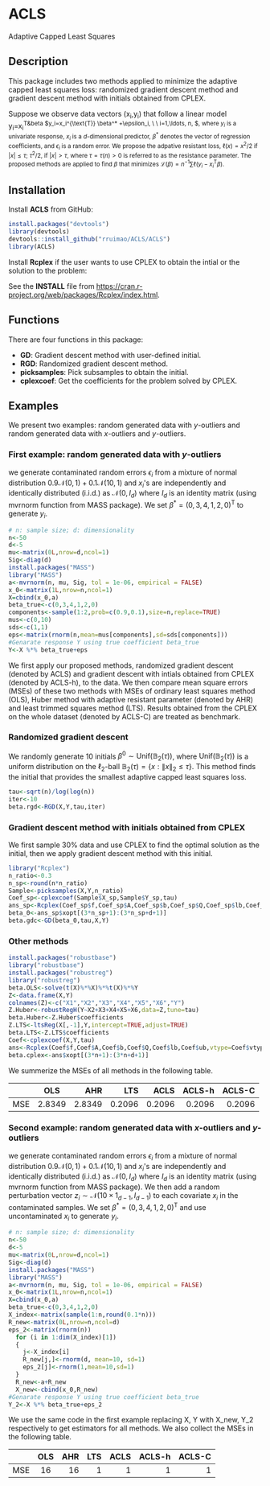 # ACLS
Adaptive Capped Least Squares
## Description
This package includes two methods applied to minimize the adaptive capped least squares loss: randomized gradient descent method and gradient descent method with initials obtained from CPLEX.

Suppose we observe data vectors  (x<sub>i</sub>,y<sub>i</sub>) that follow a linear model y<sub>i</sub>=x<sub>i</sub><sup>T</sub>&beta $y_i=x_i^{\text{T}} \beta^* +\epsilon_i, \ \ i=1,\ldots, n, $, where $y_i$ is a univariate response,  $x_i$ is a $d$-dimensional predictor, $\beta^*$ denotes the vector of regression coefficients, and $\epsilon_i$ is a random error. We propose the adpative resistant loss, $\ell(x)=x^2/2$ if $|x| \leq \tau$; $\tau^2/2,$ if $|x|>\tau$, where $\tau=\tau(n)>0$ is referred to as the resistance parameter. The proposed methods are applied to find $\beta$ that minimizes $\mathcal{L}(\beta)= n^{-1} \sum \ell(y_i-x _i^\text{T} \beta )$.

## Installation
Install **ACLS** from GitHub:
``` R
install.packages("devtools")
library(devtools)
devtools::install_github("rruimao/ACLS/ACLS")
library(ACLS)
``` 

Install **Rcplex** if the user wants to use CPLEX to obtain the intial or the solution to the problem:

See the **INSTALL** file from https://cran.r-project.org/web/packages/Rcplex/index.html.


## Functions
There are four functions in this package:

- **GD**: Gradient descent method with user-defined initial.
- **RGD**: Randomized gradient descent method.
- **picksamples**: Pick subsamples to obtain the initial.
- **cplexcoef**: Get the coefficients for the problem solved by CPLEX.

## Examples
We present two examples: random generated data with $y$-outliers and random generated data with $x$-outliers and $y$-outliers. 



### First example: random generated data with $y$-outliers
we generate contaminated random errors $\epsilon_i$ from a mixture of normal distribution $0.9 \mathcal{N}(0,1)+0.1 \mathcal{N}(10,1)$ and $x_i$'s are independently and identically distributed (i.i.d.) as $\mathcal{N}(0,I_d)$ where $I_d$ is an identity matrix (using mvrnorm function from MASS package). We set $\beta^* =(0,3,4,1,2,0)^{\text{T}}$ to generate $y_i$.
``` R
# n: sample size; d: dimensionality
n<-50
d<-5
mu<-matrix(0L,nrow=d,ncol=1)
Sig<-diag(d)
install.packages("MASS")
library("MASS")
a<-mvrnorm(n, mu, Sig, tol = 1e-06, empirical = FALSE)
x_0<-matrix(1L,nrow=n,ncol=1)
X=cbind(x_0,a)
beta_true<-c(0,3,4,1,2,0)
components<-sample(1:2,prob=c(0.9,0.1),size=n,replace=TRUE)
mus<-c(0,10)
sds<-c(1,1)
eps<-matrix(rnorm(n,mean=mus[components],sd=sds[components]))
#Genarate response Y using true coefficient beta_true
Y<-X %*% beta_true+eps
```

We first apply our proposed methods, randomized gradient descent (denoted by ACLS) and gradient descent with intials obtained from CPLEX (denoted by ACLS-h), to the data. We then compare mean square errors (MSEs) of these two methods with MSEs of ordinary least squares method (OLS), Huber method with adaptive resistant parameter (denoted by AHR) and least trimmed squares method (LTS). Results obtained from the CPLEX on the whole dataset (denoted by ACLS-C) are treated as benchmark. 


### Randomized gradient descent
We randomly generate 10 initials $\beta^0 \sim \text{Unif}(\mathbb{B}_2(\tau))$, where $\text{Unif}(\mathbb{B}_2(\tau))$ is a uniform distribution on the $\ell_2$-ball $\mathbb{B}_2(\tau)=\{x: \|x\|_2 \leq \tau \}$. This method finds the initial that provides the smallest adaptive capped least squares loss.

``` R
tau<-sqrt(n)/log(log(n))
iter<-10
beta.rgd<-RGD(X,Y,tau,iter)
```

### Gradient descent method with initials obtained from CPLEX 
We first sample $30\%$ data and use CPLEX to find the optimal solution as the initial, then we apply gradient descent method with this initial.
``` R
library("Rcplex")
n_ratio<-0.3
n_sp<-round(n*n_ratio)
Sample<-picksamples(X,Y,n_ratio)
Coef_sp<-cplexcoef(Sample$X_sp,Sample$Y_sp,tau)
ans_sp<-Rcplex(Coef_sp$f,Coef_sp$A,Coef_sp$b,Coef_sp$Q,Coef_sp$lb,Coef_sp$ub,vtype=Coef_sp$vtype)
beta_0<-ans_sp$xopt[(3*n_sp+1):(3*n_sp+d+1)]
beta.gdc<-GD(beta_0,tau,X,Y)
```

### Other methods
``` R
install.packages("robustbase")
library("robustbase")
install.packages("robustreg")
library("robustreg")
beta.OLS<-solve(t(X)%*%X)%*%t(X)%*%Y
Z<-data.frame(X,Y)
colnames(Z)<-c("X1","X2","X3","X4","X5","X6","Y")
Z.Huber<-robustRegH(Y~X2+X3+X4+X5+X6,data=Z,tune=tau)
beta.Huber<-Z.Huber$coefficients
Z.LTS<-ltsReg(X[,-1],Y,intercept=TRUE,adjust=TRUE)
beta.LTS<-Z.LTS$coefficients
Coef<-cplexcoef(X,Y,tau)
ans<-Rcplex(Coef$f,Coef$A,Coef$b,Coef$Q,Coef$lb,Coef$ub,vtype=Coef$vtype)
beta.cplex<-ans$xopt[(3*n+1):(3*n+d+1)]
```

We summerize the MSEs of all methods in the following table.

|    |OLS | AHR |  LTS | ACLS | ACLS-h | ACLS-C |
| :---         |     :---:      |          ---: |          ---: |          ---: |          ---: |          ---: |
| MSE   | 2.8349     | 2.8349  |0.2096|0.2096|0.2096|0.2096|

### Second example: random generated data with $x$-outliers and $y$-outliers
we generate contaminated random errors $\epsilon_i$ from a mixture of normal distribution $0.9 \mathcal{N}(0,1)+0.1 \mathcal{N}(10,1)$ and $x_i$'s are independently and identically distributed (i.i.d.) as $\mathcal{N}(0,I_d)$ where $I_d$ is an identity matrix (using mvrnorm function from MASS package). We then add a random perturbation vector  $z_i \sim \mathcal{N}(10\times 1_{d-1},I_{d-1} )$
	to each covariate $x_i$ in the contaminated samples. We set $\beta^* =(0,3,4,1,2,0)^{\text{T}}$ and use uncontaminated $x_i$ to generate $y_i$.
	
``` R
# n: sample size; d: dimensionality
n<-50
d<-5
mu<-matrix(0L,nrow=d,ncol=1)
Sig<-diag(d)
install.packages("MASS")
library("MASS")
a<-mvrnorm(n, mu, Sig, tol = 1e-06, empirical = FALSE)
x_0<-matrix(1L,nrow=n,ncol=1)
X=cbind(x_0,a)
beta_true<-c(0,3,4,1,2,0)
X_index<-matrix(sample(1:n,round(0.1*n)))
R_new<-matrix(0L,nrow=n,ncol=d)
eps_2<-matrix(rnorm(n))
  for (i in 1:dim(X_index)[1])
  {
    j<-X_index[i]
    R_new[j,]<-rnorm(d, mean=10, sd=1)
    eps_2[j]<-rnorm(1,mean=10,sd=1)
  }
  R_new<-a+R_new
  X_new<-cbind(x_0,R_new)
#Genarate response Y using true coefficient beta_true
Y_2<-X %*% beta_true+eps_2
```	

We use the same code in the first example replacing X, Y with X_new, Y_2 respectively to get estimators for all methods. We also collect the MSEs in the following table.

|    |OLS | AHR |  LTS | ACLS | ACLS-h | ACLS-C |
| :---         |     :---:      |          ---: |          ---: |          ---: |          ---: |          ---: |
| MSE   | 16    | 16    |1|1|1|1|
